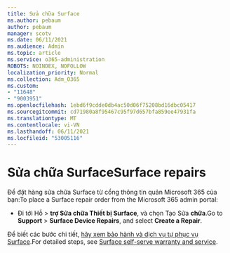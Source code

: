 ```yaml
---
title: Sửa chữa Surface
ms.author: pebaum
author: pebaum
manager: scotv
ms.date: 06/11/2021
ms.audience: Admin
ms.topic: article
ms.service: o365-administration
ROBOTS: NOINDEX, NOFOLLOW
localization_priority: Normal
ms.collection: Adm_O365
ms.custom:
- "11648"
- "9003951"
ms.openlocfilehash: 1ebd6f9cdde0db4ac50d06f75208bd16dbc05417
ms.sourcegitcommit: cd71980a8f95467c95f97d657bfa859ee47931fa
ms.translationtype: MT
ms.contentlocale: vi-VN
ms.lasthandoff: 06/11/2021
ms.locfileid: "53005116"
---
```

# <a name="surface-repairs"></a><span data-ttu-id="5d98a-102">Sửa chữa Surface</span><span class="sxs-lookup"><span data-stu-id="5d98a-102">Surface repairs</span></span>

<span data-ttu-id="5d98a-103">Để đặt hàng sửa chữa Surface từ cổng thông tin quản Microsoft 365 của bạn:</span><span class="sxs-lookup"><span data-stu-id="5d98a-103">To place a Surface repair order from the Microsoft 365 admin portal:</span></span>

- <span data-ttu-id="5d98a-104">Đi tới Hỗ  >  **trợ Sửa chữa Thiết bị Surface**, và chọn Tạo Sửa **chữa**.</span><span class="sxs-lookup"><span data-stu-id="5d98a-104">Go to **Support** > **Surface Device Repairs**, and select **Create a Repair**.</span></span> 

<span data-ttu-id="5d98a-105">Để biết các bước chi tiết, [hãy xem bảo hành và dịch vụ tự phục vụ Surface](/surface/self-serve-warranty-service).</span><span class="sxs-lookup"><span data-stu-id="5d98a-105">For detailed steps, see [Surface self-serve warranty and service](/surface/self-serve-warranty-service).</span></span>